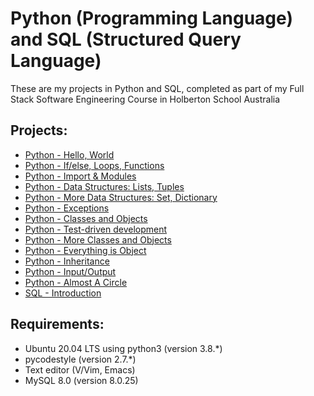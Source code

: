 # Python (Programming Language) and SQL (Structured Query Language)
These are my projects in Python and SQL, completed as part of my Full Stack Software Engineering Course in Holberton School Australia

## Projects:
* [Python - Hello, World](python-hello_world/)
* [Python - If/else, Loops, Functions](python-if_else_loops_functions/)
* [Python - Import & Modules](python-import_modules/)
* [Python - Data Structures: Lists, Tuples](python-data_structures/)
* [Python - More Data Structures: Set, Dictionary](python-more_data_structures/)
* [Python - Exceptions](python-exceptions/)
* [Python - Classes and Objects](python-classes/)
* [Python - Test-driven development](python-test_driven_development/)
* [Python - More Classes and Objects](python-more_classes/)
* [Python - Everything is Object](python-everything_is_object/)
* [Python - Inheritance](python-inheritance/)
* [Python - Input/Output](python-input_output/)
* [Python - Almost A Circle](python-almost_a_circle/)
* [SQL - Introduction](SQL_introduction/)

## Requirements:
* Ubuntu 20.04 LTS using python3 (version 3.8.*)
* pycodestyle (version 2.7.*)
* Text editor (V/Vim, Emacs)
* MySQL 8.0 (version 8.0.25)
